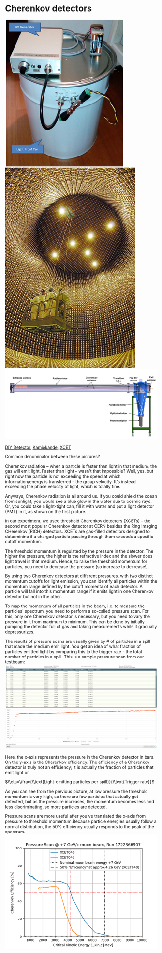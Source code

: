 Cherenkov detectors
===================

![](/diy_che.png) ![](/kamiokande_che.png) ![](/xcet.gif)

[DIY Detector](https://indico.cern.ch/event/1337180/contributions/5629322/attachments/2880440/5046367/isotdaq24.Negri.DaqIntro.pdf), [Kamiokande](https://www.asahi.com/ajw/articles/14370116), [XCET](https://sba.web.cern.ch/sba/Documentations/Informations&Training/Beam_Equipments/Threshold_Cerenkov_counters/)

Common denominator between these pictures?

Cherenkov radiation – when a particle is faster than light in that medium, the gas will emit light. Faster than light – wasn't that impossible? Well, yes, but right now the particle is not exceeding the speed at which information/energy is transferred – the group velocity. It's instead exceeding the phase velocity of light, which is totally fine.

Anyways, Cherenkov radiation is all around us. If you could shield the ocean from sunlight, you would see a blue glow in the water due to cosmic rays. Or, you could take a light-tight can, fill it with water and put a light detector (PMT) in it, as shown on the first picture.

In our experiment, we used threshold Cherenkov detectors (XCETs) – the second most popular Cherenkov detector at CERN besides the Ring Imaging CHerenkov (RICH) detectors. XCETs are gas-filled detectors designed to determinine if a charged particle passing through them exceeds a specific cutoff momentum.

The threshold momentum is regulated by the pressure in the detector. The higher the pressure, the higher is the refractive index and the slower does light travel in that medium. Hence, to raise the threshold momentum for particles, you need to decrease the pressure (so increase to decrease!).

By using two Cherenkov detectors at different pressures, with two distinct momentum cutoffs for light emission, you can identify all particles within the momentum range defined by the cutoff momenta of each detector. A particle will fall into this momentum range if it emits light in one Cherenkov detector but not in the other.

To map the momentum of all particles in the beam, i.e. to measure the particles' spectrum, you need to perform a so-called pressure scan. For this, only one Cherenkov detector is necessary, but you need to vary the pressure in it from maximum to minimum. This can be done by initially pumping the detector full of gas and taking measurements while it gradually depressurizes.

The results of pressure scans are usually given by # of particles in a spill that made the medium emit light. You get an idea of what fraction of particles emitted light by comparing this to the trigger rate - the total number of particles in a spill. This is a sample pressure scan from our testbeam: ![Pressure scan](/che.png)

Here, the x-axis represents the pressure in the Cherenkov detector in bars. On the y-axis is the Cherenkov efficiency. The efficiency of a Cherenkov detector is truly not an efficiency; it is actually the fraction of particles that emit light or

$\\eta=\\frac{\\text{Light-emitting particles per spill}}{\\text{Trigger rate}}$

As you can see from the previous picture, at low pressure the threshold momentum is very high, so there are few particles that actually get detected, but as the pressure increases, the momentum becomes less and less discriminating, so more particles are detected.

Pressure scans are more useful after you've translated the x-axis from pressure to threshold momentum.Because particle energies usually follow a normal distribution, the 50% efficiency usually responds to the peak of the spectrum. ![Pressure scan after calculations](/pre.png)
